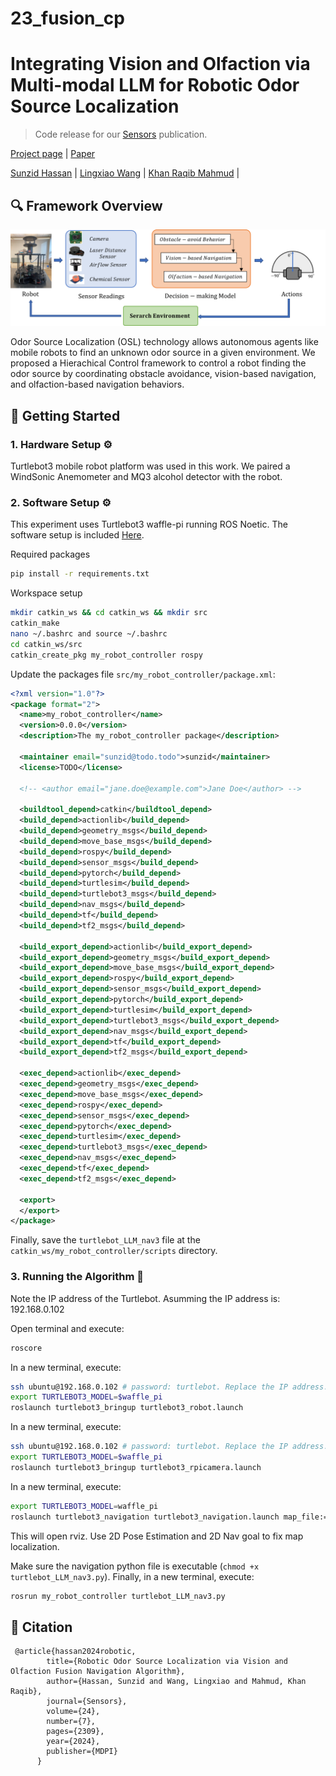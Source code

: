 # 23_fusion_cp

# Integrating Vision and Olfaction via Multi-modal LLM for Robotic Odor Source Localization
> Code release for our [Sensors](https://www.mdpi.com/journal/sensors) publication.

[Project page]([https://sunzidhassan.github.io/24_LLMOSL/](https://sunzidhassan.github.io/23_fusion/)) | [Paper](https://www.mdpi.com/2740946)

[Sunzid Hassan](https://sunzid.com/) |
[Lingxiao Wang](https://lingxiaow.github.io/index/) |
[Khan Raqib Mahmud](https://scholar.google.com/citations?user=g64GPuIAAAAJ&hl=en) |


## 🔍 Framework Overview
<p align="center">
	<img src="assets/OSL_Model.png" />
</p>
Odor Source Localization (OSL) technology allows autonomous agents like mobile robots to find an unknown odor source in a given environment. We proposed a Hierachical Control framework to control a robot finding the odor source by coordinating obstacle avoidance, vision-based navigation, and olfaction-based navigation behaviors.

## 🚀 Getting Started

### 1. Hardware Setup ⚙️
Turtlebot3 mobile robot platform was used in this work. We paired a WindSonic Anemometer and MQ3 alcohol detector with the robot.

### 2. Software Setup ⚙️
This experiment uses Turtlebot3 waffle-pi running ROS Noetic. The software setup is included [Here](https://emanual.robotis.com/docs/en/platform/turtlebot3/quick-start/).

Required packages
```bash
pip install -r requirements.txt
```

Workspace setup
```bash
mkdir catkin_ws && cd catkin_ws && mkdir src
catkin_make
nano ~/.bashrc and source ~/.bashrc
cd catkin_ws/src
catkin_create_pkg my_robot_controller rospy
```

Update the packages file `src/my_robot_controller/package.xml`:
```xml
<?xml version="1.0"?>
<package format="2">
  <name>my_robot_controller</name>
  <version>0.0.0</version>
  <description>The my_robot_controller package</description>

  <maintainer email="sunzid@todo.todo">sunzid</maintainer>
  <license>TODO</license>

  <!-- <author email="jane.doe@example.com">Jane Doe</author> -->

  <buildtool_depend>catkin</buildtool_depend>
  <build_depend>actionlib</build_depend>
  <build_depend>geometry_msgs</build_depend>
  <build_depend>move_base_msgs</build_depend>
  <build_depend>rospy</build_depend>
  <build_depend>sensor_msgs</build_depend>
  <build_depend>pytorch</build_depend>
  <build_depend>turtlesim</build_depend>
  <build_depend>turtlebot3_msgs</build_depend>
  <build_depend>nav_msgs</build_depend>
  <build_depend>tf</build_depend>
  <build_depend>tf2_msgs</build_depend>
  
  <build_export_depend>actionlib</build_export_depend>
  <build_export_depend>geometry_msgs</build_export_depend>
  <build_export_depend>move_base_msgs</build_export_depend>
  <build_export_depend>rospy</build_export_depend>
  <build_export_depend>sensor_msgs</build_export_depend>
  <build_export_depend>pytorch</build_export_depend>
  <build_export_depend>turtlesim</build_export_depend>
  <build_export_depend>turtlebot3_msgs</build_export_depend>
  <build_export_depend>nav_msgs</build_export_depend>
  <build_export_depend>tf</build_export_depend>
  <build_export_depend>tf2_msgs</build_export_depend>
  
  <exec_depend>actionlib</exec_depend>
  <exec_depend>geometry_msgs</exec_depend>
  <exec_depend>move_base_msgs</exec_depend>
  <exec_depend>rospy</exec_depend>
  <exec_depend>sensor_msgs</exec_depend>
  <exec_depend>pytorch</exec_depend>
  <exec_depend>turtlesim</exec_depend>
  <exec_depend>turtlebot3_msgs</exec_depend>
  <exec_depend>nav_msgs</exec_depend>
  <exec_depend>tf</exec_depend>
  <exec_depend>tf2_msgs</exec_depend>

  <export>
  </export>
</package>
```

Finally, save the `turtlebot_LLM_nav3` file at the `catkin_ws/my_robot_controller/scripts` directory.

### 3. Running the Algorithm 🏃
Note the IP address of the Turtlebot. Asumming the IP address is: 192.168.0.102

Open terminal and execute:
```bash
roscore
```

In a new terminal, execute:
```bash
ssh ubuntu@192.168.0.102 # password: turtlebot. Replace the IP address.
export TURTLEBOT3_MODEL=$waffle_pi
roslaunch turtlebot3_bringup turtlebot3_robot.launch
```

In a new terminal, execute:
```bash
ssh ubuntu@192.168.0.102 # password: turtlebot. Replace the IP address.
export TURTLEBOT3_MODEL=$waffle_pi
roslaunch turtlebot3_bringup turtlebot3_rpicamera.launch
```

In a new terminal, execute:
```bash
export TURTLEBOT3_MODEL=waffle_pi
roslaunch turtlebot3_navigation turtlebot3_navigation.launch map_file:=$HOME/turtlebot_slam_map/mapnew2.yaml #Replace the map directory and map file.
```
This will open rviz. Use 2D Pose Estimation and 2D Nav goal to fix map localization.

Make sure the navigation python file is executable (`chmod +x turtlebot_LLM_nav3.py`). Finally, in a new terminal, execute:
```bash
rosrun my_robot_controller turtlebot_LLM_nav3.py
```


## 🔖 Citation
```
 @article{hassan2024robotic,
        title={Robotic Odor Source Localization via Vision and Olfaction Fusion Navigation Algorithm},
        author={Hassan, Sunzid and Wang, Lingxiao and Mahmud, Khan Raqib},
        journal={Sensors},
        volume={24},
        number={7},
        pages={2309},
        year={2024},
        publisher={MDPI}
      }
```
